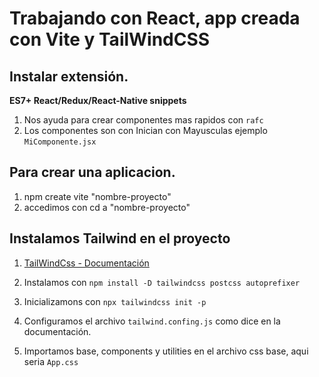 # Trabajando con React, app creada con Vite y TailWindCSS

## Instalar extensión.
**ES7+ React/Redux/React-Native snippets**

1. Nos ayuda para crear componentes mas rapidos con `rafc`
2. Los componentes son con Inician con Mayusculas ejemplo `MiComponente.jsx`

## Para crear una aplicacion.

1. npm create vite "nombre-proyecto"
2. accedimos con cd a "nombre-proyecto"

## Instalamos Tailwind en el proyecto

1. [TailWindCss - Documentación](https://tailwindcss.com/docs/guides/vite)

2. Instalamos con `npm install -D tailwindcss postcss autoprefixer`
3. Inicializamons con `npx tailwindcss init -p`
4. Configuramos el archivo `tailwind.confing.js` como dice en la documentación.
5. Importamos base, components y utilities en el archivo css base, aqui seria `App.css`


